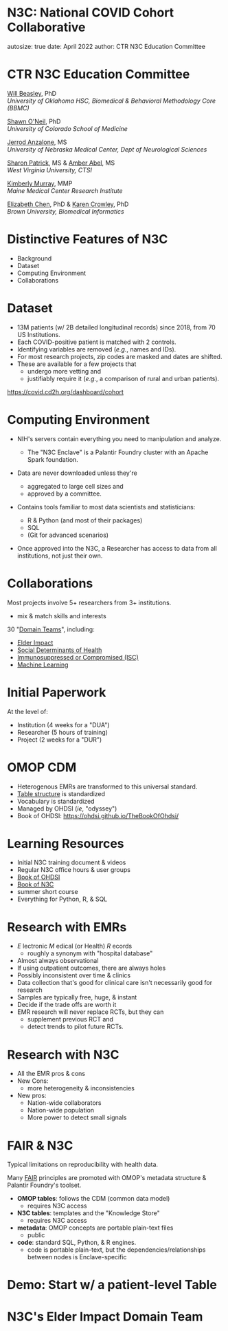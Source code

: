 N3C: National COVID Cohort Collaborative
========================================================
autosize: true
date: April 2022
author: CTR N3C Education Committee



CTR N3C Education Committee
========================================================

[Will Beasley](https://scholar.google.com/citations?user=ffsJTC0AAAAJ&hl=en), PhD<br>
*University of Oklahoma HSC, Biomedical & Behavioral Methodology Core (BBMC)*

[Shawn O'Neil](https://som.ucdenver.edu/Profiles/Faculty/Profile/35866), PhD<br>
*University of Colorado School of Medicine*

[Jerrod Anzalone](https://www.unmc.edu/bmi/current-students/student-bios/anzalone-jerrod-bio.html), MS<br>
*University of Nebraska Medical Center, Dept of Neurological Sciences*

[Sharon Patrick](https://directory.hsc.wvu.edu/Profile/67096), MS & [Amber Abel](), MS<br>
*West Virginia University, CTSI*

[Kimberly Murray](https://mmcri.org/?page_id=13959), MMP<br>
*Maine Medical Center Research Institute*

[Elizabeth Chen](https://vivo.brown.edu/display/echen13), PhD & [Karen Crowley](https://www.brown.edu/academics/medical/about-us/research/centers-institutes-and-programs/biomedical-informatics/people/data-scientists/karen-crowley-phd), PhD<br>
*Brown University, Biomedical Informatics*

Distinctive Features of N3C
========================================================

* Background
* Dataset
* Computing Environment
* Collaborations

Dataset
========================================================

* 13M patients (w/ 2B detailed longitudinal records) since 2018, from 70 US Institutions.
* Each COVID-positive patient is matched with 2 controls.
* Identifying variables are removed (*e.g.*, names and IDs).
* For most research projects, zip codes are masked and dates are shifted.
* These are available for a few projects that
  * undergo more vetting and
  * justifiably require it (*e.g.*, a comparison of rural and urban patients).

https://covid.cd2h.org/dashboard/cohort

Computing Environment
========================================================

* NIH's servers contain everything you need to manipulation and analyze.
  * The "N3C Enclave" is a Palantir Foundry cluster with an Apache Spark foundation.

* Data are never downloaded unless they're
  * aggregated to large cell sizes and
  * approved by a committee.

* Contains tools familiar to most data scientists and statisticians:
  * R & Python (and most of their packages)
  * SQL
  * (Git for advanced scenarios)

* Once approved into the N3C, a Researcher has access to data from all institutions, not just their own.

Collaborations
========================================================

Most projects involve 5+ researchers from 3+ institutions.
  * mix & match skills and interests

30 "[Domain Teams](https://covid.cd2h.org/domain-teams)", including:
  * [Elder Impact](https://covid.cd2h.org/elder)
  * [Social Determinants of Health](https://covid.cd2h.org/social-determinants)
  * [Immunosuppressed or Compromised  (ISC)](https://covid.cd2h.org/compromised)
  * [Machine Learning](https://covid.cd2h.org/machine-learning)

Initial Paperwork
========================================================

At the level of:

* Institution (4 weeks for a "DUA")
* Researcher  (5 hours of training)
* Project (2 weeks for a "DUR")

OMOP CDM
========================================================

* Heterogenous EMRs are transformed to this universal standard.
* [Table structure](https://ohdsi.github.io/CommonDataModel/cdm60.html) is standardized
* Vocabulary is standardized
* Managed by OHDSI (*ie*, "odyssey")
* Book of OHDSI: https://ohdsi.github.io/TheBookOfOhdsi/


Learning Resources
========================================================

* Initial N3C training document & videos
* Regular N3C office hours & user groups
* [Book of OHDSI](https://ohdsi.github.io/TheBookOfOhdsi/)
* [Book of N3C](https://national-covid-cohort-collaborative.github.io/book-of-n3c-v1/)
* summer short course
* Everything for Python, R, & SQL

Research with EMRs
========================================================

* *E* lectronic *M* edical (or Health) *R* ecords
  * roughly a synonym with "hospital database"
* Almost always observational
* If using outpatient outcomes, there are always holes
* Possibly inconsistent over time & clinics
* Data collection that's good for clinical care isn't necessarily good for research
* Samples are typically free, huge, & instant
* Decide if the trade offs are worth it
* EMR research will never replace RCTs, but they can
  * supplement previous RCT and
  * detect trends to pilot future RCTs.

Research with N3C
========================================================

* All the EMR pros & cons
* New Cons:
  * more heterogeneity & inconsistencies
* New pros:
  * Nation-wide collaborators
  * Nation-wide population
  * More power to detect small signals

FAIR & N3C
========================================================

Typical limitations on reproducibility with health data.

Many [FAIR](https://www.go-fair.org/fair-principles) principles are promoted with OMOP's metadata structure & Palantir Foundry's toolset.


* **OMOP tables**: follows the CDM (common data model)
  * requires N3C access
* **N3C tables**: templates and the "Knowledge Store"
  * requires N3C access
* **metadata**: OMOP concepts are portable plain-text files
  * public
* **code**: standard SQL, Python, & R engines.
  * code is portable plain-text, but the dependencies/relationships between nodes is Enclave-specific

Demo: Start w/ a patient-level Table
========================================================

N3C's Elder Impact Domain Team
========================================================

<!-- Statistician and Director of Informatics of the BBMC (Biomedical & Behavioral Methodology Core) in the College of Medicine. -->
<!-- Including the Clinical Research Data Warehouse (which is fed by the campus's EMRs). -->

